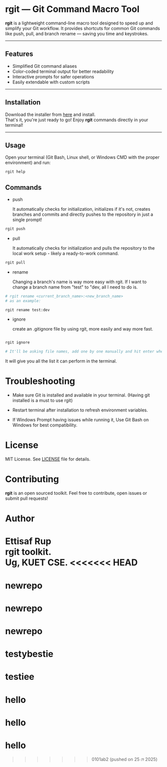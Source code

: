 # rgit — Git Command Macro Tool

**rgit** is a lightweight command-line macro tool designed to speed up and simplify your Git workflow. It provides shortcuts for common Git commands like push, pull, and branch rename — saving you time and keystrokes.

---

## Features

- Simplified Git command aliases
- Color-coded terminal output for better readability
- Interactive prompts for safer operations
- Easily extendable with custom scripts

---

## Installation

Download the installer from <a href="https://github.com/ettisafxrup/rgit/blob/main/installer/rgit.exe" download>here</a> and install.
<br>
That's it, you're just ready to go! Enjoy <b>rgit</b> commands directly in your terminal!

---

## Usage

Open your terminal (Git Bash, Linux shell, or Windows CMD with the proper environment) and run:

```bash
rgit help
```

## Commands

- push <br>

  It automatically checks for initialization, initializes if it's not, creates branches and commits and directly pushes to the repository in just a single prompt!

```bash
rgit push
```

- pull <br>

  It automatically checks for initialization and pulls the repository to the local work setup - likely a ready-to-work command.

```bash
rgit pull
```

- rename <br>

  Changing a branch's name is way more easy with rgit. If I want to change a branch name from "test" to "dev, all I need to do is.

```bash
# rgit rename <current_branch_name>:<new_branch_name>
# as an example:

rgit rename test:dev
```

- ignore <br>

  create an .gitignore file by using rgit, more easily and way more fast.

```bash

rgit ignore

# It'll be asking file names, add one by one manually and hit enter when you're done.
```

It will give you all the list it can perform in the terminal.

# Troubleshooting

- Make sure Git is installed and available in your terminal. (Having git installed is a must to use rgit)

- Restart terminal after installation to refresh environment variables.

- If Windows Prompt having issues while running it, Use Git Bash on Windows for best compatibility.

###

# License

MIT License. See <a href="">LICENSE</a> file for details.

###

# Contributing

<b>rgit</b> is an open sourced toolkit. Feel free to contribute, open issues or submit pull requests!

###

# Author

Ettisaf Rup
<br>
rgit toolkit.
<br>
Ug, KUET CSE.
<<<<<<< HEAD
=======
# newrepo
# newrepo
# newrepo
# testybestie
# testiee
# hello
# hello
# hello
>>>>>>> 0101ab2 (pushed on 25 মে 2025)
